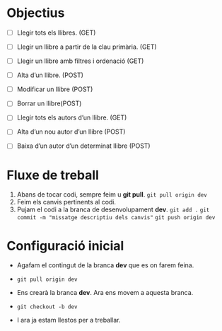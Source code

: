# Objectius
 - [ ] Llegir tots els llibres. (GET) 
 - [ ] Llegir un llibre a partir de la clau primària. (GET) 
 - [ ] Llegir un llibre amb filtres i ordenació (GET) 
 - [ ] Alta d’un llibre. (POST) 
 - [ ] Modificar un llibre (POST) 
 - [ ] Borrar un llibre(POST) 
 - [ ] Llegir tots els autors d’un llibre. (GET) 
 - [ ] Alta d’un nou autor d’un llibre (POST) 
 - [ ] Baixa d’un autor d’un determinat llibre (POST)


# Fluxe de treball

1. Abans de tocar codi, sempre feim u **git pull**.
`git pull origin dev`
2. Feim els canvis pertinents al codi.
3. Pujam el codi a la branca de desenvolupament **dev**.
`git add .`
`git commit -m "missatge descriptiu dels canvis"` 
`git push origin dev`

# Configuració inicial
- Agafam el contingut de la branca **dev** que es on farem feina.
- `git pull origin dev`
- Ens crearà la branca **dev**. Ara ens movem a aquesta branca.
- `git checkout -b dev`

- I ara ja estam llestos per a treballar.